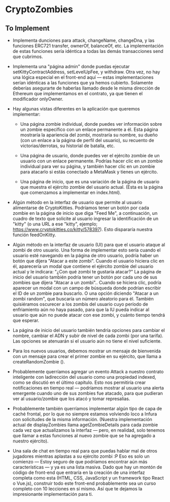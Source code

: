 # CryptoZombies

## To Implement

 - Implementa dunciones para attack, changeName, changeDna, y las funciones ERC721 transfer, ownerOf, balanceOf, etc. La implementación de estas funciones sería idéntica a todas las demás transacciones send que cubrimos.

 - Implementa una "página admin" donde puedas ejecutar setKittyContractAddress, setLevelUpFee, y withdraw. Otra vez, no hay una lógica especial en el front-end aquí — estas implementaciones serían idénticas a las funciones que ya hemos cubierto. Solamente deberías asegurarte de haberlas llamado desde le misma dirección de Ethereum que implementamos en el contrato, ya que tienen el modificador onlyOwner.

 - Hay algunas vistas diferentes en la aplicación que queremos implementar:

    - Una página zombie individual, donde puedes ver información sobre un zombie específico con un enlace permanente a él. Esta página mostraría la apariencia del zombi, mostraría su nombre, su dueño (con un enlace a la página de perfil del usuario), su recuento de victorias/derrotas, su historial de batalla, etc.

    - Una página de usuario, donde puedes ver el ejército zombie de un usuario con un enlace permanente. Podrías hacer clic en un zombie individual para ver su página, y también hacer clic en un zombie para atacarlo si estás conectado a MetaMask y tienes un ejército.

    - Una página de inicio, que es una variación de la página de usuario que muestra el ejército zombie del usuario actual. (Esta es la página que comenzamos a implementar en index.html).

 - Algún método en la interfaz de usuario que permite al usuario alimentarse de CryptoKitties. Podríamos tener un botón por cada zombie en la página de inicio que diga "Feed Me", a continuación, un cuadro de texto que solicite al usuario ingresar la identificación de un "kitty" (o una URL a ese "kitty", ejemplo; https://www.cryptokitties.co/kitty/578397). Esto dispararía nuestra función feedOnKitty.

 - Algún método en la interfaz de usuario (UI) para que el usuario ataque al zombi de otro usuario. Una forma de implementar esto sería cuando el usuario esté navegando en la página de otro usuario, podría haber un botón que dijera "Atacar a este zombi". Cuando el usuario hiciera clic en él, aparecería un modal que contiene el ejército zombie del usuario actual y le indicara: "¿Con qué zombi te gustaría atacar?" La página de inicio del usuario también podría tener un botón por cada uno de sus zombies que dijera "Atacar a un zombi".. Cuando se hiciera clic, podría aparecer un modal con un campo de búsqueda donde podrían escribir el ID de un zombie para buscarlo. O una opción diciendo "Atacar a un zombi random", que buscaría un número aleatorio para él. También quisiéramos oscurecer a los zombis del usuario cuyo período de enfriamiento aún no haya pasado, para que la IU pueda indicar al usuario que aún no puede atacar con ese zombi, y cuánto tiempo tendrá que esperar.
 - La página de inicio del usuario también tendría opciones para cambiar el nombre, cambiar el ADN y subir de nivel de cada zombi (por una tarifa). Las opciones se atenuarán si el usuario aún no tiene el nivel suficiente.
 - Para los nuevos usuarios, debemos mostrar un mensaje de bienvenida con un mensaje para crear el primer zombie en su ejército, que llama a createRandomZombie ().
 - Probablemente querríamos agregar un evento Attack a nuestro contrato inteligente con ladirección del usuario como una propiedad indexed, como se discutió en el último capítulo. Esto nos permitiría crear notificaciones en tiempo real — podríamos mostrar al usuario una alerta emergente cuando uno de sus zombies fue atacado, para que pudieran ver al usuario/zombie que los atacó y tomar represalias.
 - Probablemente también querríamos implementar algún tipo de capa de caché frontal, por lo que no siempre estamos volviendo loco a Infura con solicitudes de la misma información. (Nuestra implementación actual de displayZombies llama agetZombieDetails para cada zombie cada vez que actualizamos la interfaz — pero, en realidad, solo tenemos que llamar a estas funciones al nuevo zombie que se ha agregado a nuestro ejército).
 - Una sala de chat en tiempo real para que puedas hablar mal de otros jugadores mientras aplastas a su ejército zombi :P Eso es solo un comienzo — Estoy seguro de que podríamos encontrar aún más características — y ya es una lista masiva. Dado que hay un montón de código de front-end que entraría en la creación de una interfaz completa como esta (HTML, CSS, JavaScript y un framework tipo React o Vue.js), construir todo este front-end probablemente sea un curso completo con 10 lecciones en sí mismo. Así que te dejamos la impresionante implementación para ti.
